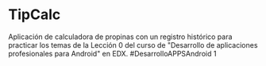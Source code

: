 # TipCalc
Aplicación de calculadora de propinas con un registro histórico para practicar los temas de la Lección 0 del curso de "Desarrollo de aplicaciones profesionales para Android" en EDX. #DesarrolloAPPSAndroid
1